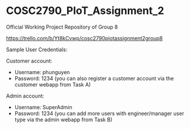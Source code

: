 # COSC2790_PIoT_Assignment_2
Official Working Project Repository of Group 8

https://trello.com/b/Yt8kCvwp/cosc2790piotassignment2group8

Sample User Credentials:

Customer account:
- Username: phunguyen
- Password: 1234
(you can also register a customer account via the customer webapp from Task A)

Admin account:
- Username: SuperAdmin
- Password: 1234
(you can add more users with engineer/manager user type via the admin webapp from Task B)
